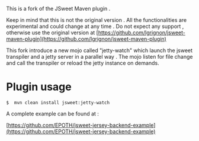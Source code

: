 This is a fork of the JSweet Maven plugin .

Keep in mind that this is not the original version .
All the functionalities are experimental and could change at any time .
Do not expect any support , otherwise use the original version at [https://github.com/lgrignon/jsweet-maven-plugin](https://github.com/lgrignon/jsweet-maven-plugin)

This fork introduce a new mojo called "jetty-watch" which launch
the jsweet transpiler and a jetty server in a parallel way .
The mojo listen for file change and call the transpiler or reload the jetty instance on demands.

# Plugin usage

```
$  mvn clean install jsweet:jetty-watch
```

A complete example can be found at :

[https://github.com/EPOTH/jsweet-jersey-backend-example](https://github.com/EPOTH/jsweet-jersey-backend-example)




